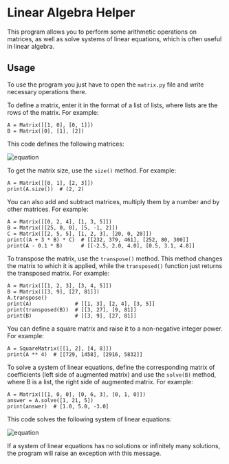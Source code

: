# Linear Algebra Helper
This program allows you to perform some arithmetic operations on matrices, as well as solve systems of linear equations, which is often useful in linear algebra.

Usage
---
To use the program you just have to open the `matrix.py` file and write necessary operations there.

To define a matrix, enter it in the format of a list of lists, where lists are the rows of the matrix. For example:
```
A = Matrix([[1, 0], [0, 1]])
B = Matrix([0], [1], [2])
```
This code defines the following matrices:

![equation](https://bit.ly/32pknxI)

To get the matrix size, use the `size()` method. For example:
```
A = Matrix([[0, 1], [2, 3]])
print(A.size())  # (2, 2)
```

You can also add and subtract matrices, multiply them by a number and by other matrices. For example:
```
A = Matrix([[0, 2, 4], [1, 3, 5]])
B = Matrix([[25, 0, 0], [5, -1, 2]])
C = Matrix([[2, 5, 5], [1, 2, 3], [20, 0, 20]])
print((A + 3 * B) * C)  # [[232, 379, 461], [252, 80, 300]]
print(A - 0.1 * B)      # [[-2.5, 2.0, 4.0], [0.5, 3.1, 4.8]]
```

To transpose the matrix, use the `transpose()` method. This method changes the matrix to which it is applied, while the `transposed()` function just returns the transposed matrix. For example:
```
A = Matrix([[1, 2, 3], [3, 4, 5]])
B = Matrix([[3, 9], [27, 81]])
A.transpose()
print(A)              # [[1, 3], [2, 4], [3, 5]]
print(transposed(B))  # [[3, 27], [9, 81]]
print(B)              # [[3, 9], [27, 81]]
```

You can define a square matrix and raise it to a non-negative integer power. For example:
```
A = SquareMatrix([[1, 2], [4, 8]])
print(A ** 4)  # [[729, 1458], [2916, 5832]]
```

To solve a system of linear equations, define the corresponding matrix of coefficients (left side of augmented matrix) and use the `solve(B)` method, where B is a list, the right side of augmented matrix. For example:
```
A = Matrix([[1, 0, 0], [0, 6, 3], [0, 1, 0]])
answer = A.solve([1, 21, 5])
print(answer)  # [1.0, 5.0, -3.0]
```
This code solves the following system of linear equations:

![equation](https://bit.ly/3k9OL4Y)

If a system of linear equations has no solutions or infinitely many solutions, the program will raise an exception with this message.